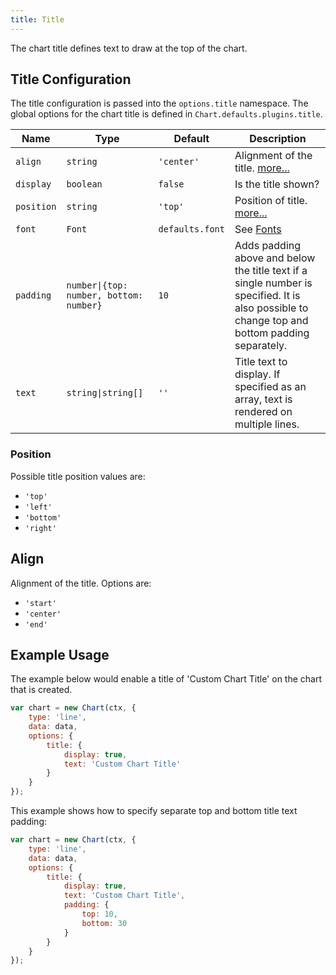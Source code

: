 ```yaml
---
title: Title
---
```


The chart title defines text to draw at the top of the chart.

## Title Configuration

The title configuration is passed into the `options.title` namespace. The global options for the chart title is defined in `Chart.defaults.plugins.title`.

| Name | Type | Default | Description
| ---- | ---- | ------- | -----------
| `align` | `string` | `'center'` | Alignment of the title. [more...](#align)
| `display` | `boolean` | `false` | Is the title shown?
| `position` | `string` | `'top'` | Position of title. [more...](#position)
| `font` | `Font` | `defaults.font` | See [Fonts](../general/fonts.md)
| `padding` | <code>number&#124;{top: number, bottom: number}</code> | `10` | Adds padding above and below the title text if a single number is specified. It is also possible to change top and bottom padding separately.
| `text` | <code>string&#124;string[]</code> | `''` | Title text to display. If specified as an array, text is rendered on multiple lines.

### Position

Possible title position values are:

* `'top'`
* `'left'`
* `'bottom'`
* `'right'`

## Align

Alignment of the title. Options are:

* `'start'`
* `'center'`
* `'end'`

## Example Usage

The example below would enable a title of 'Custom Chart Title' on the chart that is created.

```javascript
var chart = new Chart(ctx, {
    type: 'line',
    data: data,
    options: {
        title: {
            display: true,
            text: 'Custom Chart Title'
        }
    }
});
```

This example shows how to specify separate top and bottom title text padding:

```javascript
var chart = new Chart(ctx, {
    type: 'line',
    data: data,
    options: {
        title: {
            display: true,
            text: 'Custom Chart Title',
            padding: {
                top: 10,
                bottom: 30
            }
        }
    }
});
```
